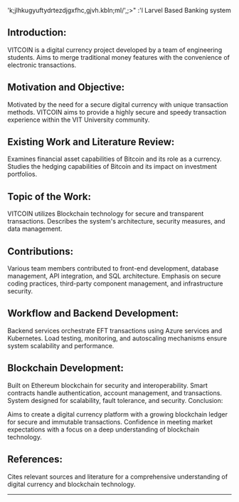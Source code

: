 'k;jlhkugyuftydrtezdjgxfhc,gjvh.kbln;ml/',;>"
:'l
Larvel Based Banking system

## Introduction:

VITCOIN is a digital currency project developed by a team of engineering students.
Aims to merge traditional money features with the convenience of electronic transactions.

## Motivation and Objective:

Motivated by the need for a secure digital currency with unique transaction methods.
VITCOIN aims to provide a highly secure and speedy transaction experience within the VIT University community.

 ## Existing Work and Literature Review:

Examines financial asset capabilities of Bitcoin and its role as a currency.
Studies the hedging capabilities of Bitcoin and its impact on investment portfolios.

## Topic of the Work:

VITCOIN utilizes Blockchain technology for secure and transparent transactions.
Describes the system's architecture, security measures, and data management.

## Contributions:

Various team members contributed to front-end development, database management, API integration, and SQL architecture.
Emphasis on secure coding practices, third-party component management, and infrastructure security.

## Workflow and Backend Development:

Backend services orchestrate EFT transactions using Azure services and Kubernetes.
Load testing, monitoring, and autoscaling mechanisms ensure system scalability and performance.

## Blockchain Development:

Built on Ethereum blockchain for security and interoperability.
Smart contracts handle authentication, account management, and transactions.
System designed for scalability, fault tolerance, and security.
Conclusion:

Aims to create a digital currency platform with a growing blockchain ledger for secure and immutable transactions.
Confidence in meeting market expectations with a focus on a deep understanding of blockchain technology.

## References:

Cites relevant sources and literature for a comprehensive understanding of digital currency and blockchain technology.
********************************************************************************************************************************************************************
